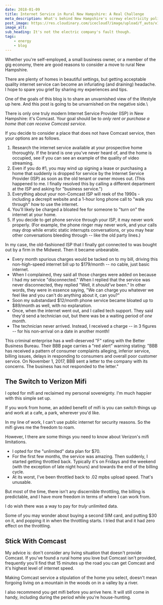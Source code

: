 ```yaml
---
date: 2018-01-09
title: Internet Service in Rural New Hampshire: A Real Challenge
meta_description: What's behind New Hampshire's screwy electricity policies?
post_image: https://res.cloudinary.com/icecloud7/image/upload/f_auto/v1572244536/ruralnh/view-from-cabin_sp0cuq.jpg
image_alt: 
sub_heading: It's not the electric company's fault though.
tags:
    - energy
    - blog
---
```


Whether you're self-employed, a small business owner, or a member of the gig economy, there are good reasons to consider a move to rural New Hampshire.  

There are plenty of homes in beautiful settings, but getting acceptable quality internet service can become an infuriating (and draining) headache. I hope to spare you grief by sharing my experiences and tips. 

One of the goals of this blog is to share an unvarnished view of the lifestyle up here. And this post is going to be unvarnished on the negative side.\

There is only one truly modern Internet Service Provider (ISP) in New Hampshire: it's Comcast. Your goal should be to _only rent or purchase a home that can receive Comcast service._

If you decide to consider a place that does not have Comcast service, then your options are as follows. 

1. Research the internet service available at your prospective home thoroughly. If the brand is one you've never heard of, and the home is occupied, see if you can see an example of the quality of video streaming.
2. Even if you do #1, you may wind up signing a lease or purchasing a home that suddenly is dropped for service by the Internet Service Provider (ISP) as soon as the old tenant or owner moves out. (This happened to me. I finally resolved this by calling a different department at the ISP and asking for "business service.") 
3. Everything about your non-Comcast ISP will reek of the 1990s - including a decrepit website and a 1-hour long phone call to "walk you through" how to use the internet. 
4. You'll likely be charged a bloated fee for someone to "turn on" the internet at your home. 
5. If you decide to get phone service through your ISP, it may never work properly. (For example, the phone ringer may never work, and your calls may drop while erratic static interrupts conversations, or you may hear other conversations bleeding through -- like the old party lines.)

In my case, the old-fashioned ISP that I finally got connected to was bought out by a firm in the Midwest. Then it became unbearable.

* Every month spurious charges would be tacked on to my bill, driving this non-high-speed internet bill up to $179/month -- no cable, just basic internet. 
* When I complained, they said all those charges were added on because I had my service "disconnected." When I replied that the service was never disconnected, they replied "Well, it _should've_ been." In other words, they were in essence saying, "We can charge you whatever we feel like and you can't do anything about it, can you?"
* Soon my substandard $12/month phone service became bloated up to $89/month as well, with no explanation. 
* Once, when the internet went out, and I called tech support. They said they'd send a technician out, but there was be a waiting period of _one month_.
* The technician never arrived. Instead, I received a charge -- in 3 figures -- for his non-arrival on a date in another month!

This criminal enterprise has a well-deserved "F" rating with the Better Business Bureau. Their BBB page carries a "red alert" warning stating: "BBB has received a pattern of consumer complaints alleging, inferior service, billing issues, delays in responding to consumers and overall poor customer service. On November 1, 2017, BBB sent a letter to the company with its concerns. The business has not responded to the letter."

## The Switch to Verizon Mifi

I opted for mifi and reclaimed my personal sovereignty. I'm much happier with this simple set up.

If you work from home, an added benefit of mifi is you can switch things up and work at a cafe, a park, wherever you'd like.  

In my line of work, I can't use public internet for security reasons. So the mifi gives me the freedom to roam.

However, I there are some things you need to know about Verizon's mifi limitations. 

* I opted for the "unlimited" data plan for $70.
* For the first few months, the service was amazing. Then suddenly, I started getting throttled back. Typically it's on Fridays and the weekend (with the exception of late night hours) and towards the end of the billing cycle. 
* At its worst, I've been throttled back to .02 mpbs upload speed. That's unusable. 

But most of the time, there isn't any discernible throttling, the billing is predictable, and I have more freedom in terms of where I can work from.

I do wish there was a way to pay for _truly_ unlimited data.

Some of you may wonder about buying a second SIM card, and putting $30 on it, and popping it in when the throttling starts. I tried that and it had zero effect on the throttling.

## Stick With Comcast

My advice is: don't consider any living situation that doesn't provide Comcast. If you've found a rural home you love but Comcast isn't provided, frequently you'll find that 15 minutes up the road you can get Comcast and it's highest level of internet speed.

Making Comcast service a stipulation of the home you select, doesn't mean forgoing living on a mountain in the woods on in a valley by a river.

I also recommend you get mifi before you arrive here. It will still come in handy, including during the period while you're house-hunting.
